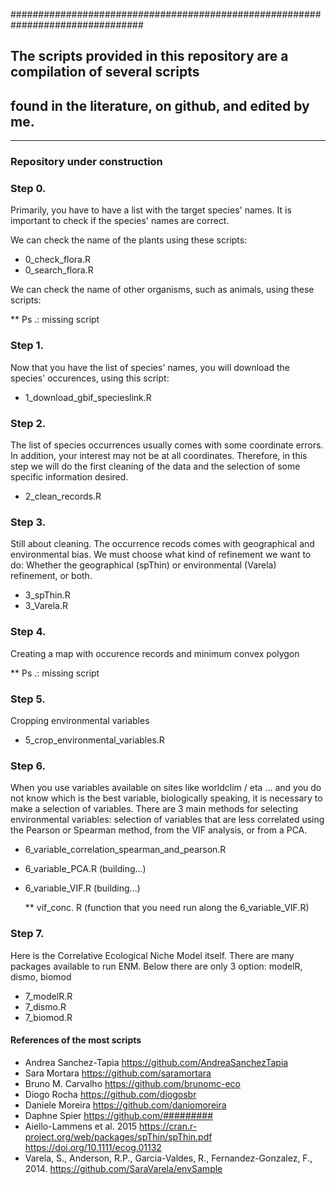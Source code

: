 ################################################################################

## The scripts provided in this repository are a compilation of several scripts 
## found in the literature, on github, and edited by me.

________________________________________________________________________________

### **Repository under construction**

### Step 0.

Primarily, you have to have a list with the target species' names.
It is important to check if the species' names are correct.

We can check the name of the plants using these scripts:

* 0_check_flora.R
* 0_search_flora.R

We can check the name of other organisms, such as animals, using these scripts:

** Ps .: missing script


### Step 1.

Now that you have the list of species' names, you will download the species' 
occurences, using this script:

* 1_download_gbif_specieslink.R


### Step 2.

The list of species occurrences usually comes with some coordinate errors. 
In addition, your interest may not be at all coordinates. 
Therefore, in this step we will do the first cleaning of the data and the 
selection of some specific information desired.

* 2_clean_records.R


### Step 3.

Still about cleaning.
The occurrence recods comes with geographical and environmental bias.
We must choose what kind of refinement we want to do:
Whether the geographical (spThin) or environmental (Varela) refinement, or both.

* 3_spThin.R
* 3_Varela.R


### Step 4.

Creating a map with occurence records and minimum convex polygon

** Ps .: missing script


### Step 5.

Cropping environmental variables

* 5_crop_environmental_variables.R


### Step 6.

When you use variables available on sites like worldclim / eta ... 
and you do not know which is the best variable, biologically speaking, 
it is necessary to make a selection of variables. 
There are 3 main methods for selecting environmental variables: 
selection of variables that are less correlated using the Pearson or Spearman method, 
from the VIF analysis, 
or from a PCA.

* 6_variable_correlation_spearman_and_pearson.R
* 6_variable_PCA.R (building...)
* 6_variable_VIF.R (building...)
  
  ** vif_conc. R (function that you need run along the 6_variable_VIF.R)


### Step 7.

Here is the Correlative Ecological Niche Model itself.
There are many packages available to run ENM. 
Below there are only 3 option: modelR, dismo, biomod

* 7_modelR.R
* 7_dismo.R
* 7_biomod.R



#### References of the most scripts

* Andrea Sanchez-Tapia 
https://github.com/AndreaSanchezTapia
* Sara Mortara 
https://github.com/saramortara
* Bruno M. Carvalho 
https://github.com/brunomc-eco
* Diogo Rocha 
https://github.com/diogosbr
* Daniele Moreira 
https://github.com/daniomoreira
* Daphne Spier 
https://github.com/#########
* Aiello-Lammens et al. 2015
https://cran.r-project.org/web/packages/spThin/spThin.pdf
https://doi.org/10.1111/ecog.01132
* Varela, S., Anderson, R.P., Garcia-Valdes, R., Fernandez-Gonzalez, F., 2014. 
https://github.com/SaraVarela/envSample
